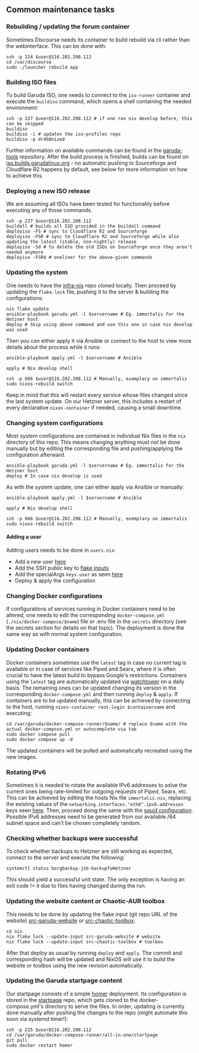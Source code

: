 ## Common maintenance tasks

### Rebuilding / updating the forum container

Sometimes Discourse needs its container to build rebuild via cli rather than the webinterface. This can be done with:

```
ssh -p 224 $user@116.202.208.112
cd /var/discourse
sudo ./launcher rebuild app
```

### Building ISO files

To build Garuda ISO, one needs to connect to the `iso-runner` container and execute the `buildiso` command, which opens a shell containing the needed environment:

```
ssh -p 227 $user@116.202.208.112 # if one ran nix develop before, this can be skipped
buildiso
buildiso -i # updates the iso-profiles repo
buildiso -p dr460nized
```

Further information on available commands can be found in the [garuda-tools](https://gitlab.com/garuda-linux/tools/garuda-tools) repository.
After the build process is finished, builds can be found on [iso.builds.garudalinux.org](https://iso.builds.garudalinux.org/iso/garuda/) - no automatic pushing to Sourceforge and Cloudflare R2 happens by default, see below for more information on how to achieve this.

### Deploying a new ISO release

We are assuming all ISOs have been tested for functionality before executing any of those commands.

```
ssh -p 227 $user@116.202.208.112
buildall # builds all ISO provided in the buildall command
deployiso -FS # sync to Cloudflare R2 and Sourceforge
deployiso -FSR # sync to Cloudflare R2 and Sourceforge while also updating the latest (stable, non-nightly) release
deployiso -Sd # to delete the old ISOs on Sourceforge once they aren't needed anymore
deployiso -FSRd # oneliner for the above-given commands
```

### Updating the system

One needs to have the [infra-nix](https://gitlab.com/garuda-linux/infra-nix) repo cloned locally. Then proceed by updating the `flake.lock` file, pushing it to the server & building the configurations:

```
nix flake update
ansible-playbook garuda.yml -l $servername # Eg. immortalis for the Hetzner host
deploy # Skip using above command and use this one in case nix develop was used
```

Then you can either apply it via Ansible or connect to the host to view more details about the process while it runs:

```
ansible-playbook apply.yml -l $servername # Ansible

apply # Nix develop shell

ssh -p 666 $user@116.202.208.112 # Manually, examplary on immortalis
sudo nixos-rebuild switch
```

Keep in mind that this will restart every service whose files changed since the last system update. On our Hetzner server, this includes a restart of every declarative `nixos-container` if needed, causing a small downtime.

### Changing system configurations

Most system configurations are contained in individual Nix files in the `nix` directory of this repo. This means changing anything must not be done manually but by editing the corresponding file and pushing/applying the configuration afterward.

```
ansible-playbook garuda.yml -l $servername # Eg. immortalis for the Hetzner host
deploy # In case nix develop is used
```

As with the system update, one can either apply via Ansible or manually:

```
ansible-playbook apply.yml -l $servername # Ansible

apply # Nix develop shell

ssh -p 666 $user@116.202.208.112 # Manually, exemplary on immortalis
sudo nixos-rebuild switch
```

#### Adding a user

Adding users needs to be done in `users.nix`:

- Add a new user [here](https://gitlab.com/garuda-linux/infra-nix/-/blob/main/nixos/modules/users.nix?ref_type=heads#L14)
- Add the SSH public key to [flake inputs](https://gitlab.com/garuda-linux/infra-nix/-/blob/main/flake.nix?ref_type=heads#L43)
- Add the specialArgs `keys.user` as seen [here](https://gitlab.com/garuda-linux/infra-nix/-/blob/main/nixos/flake-module.nix?ref_type=heads#L38)
- Deploy & apply the configuration

### Changing Docker configurations

If configurations of services running in Docker containers need to be altered, one needs to edit the corresponding `docker-compose.yml` (`./nix/docker-compose/$name`) file or .env file in the `secrets` directory (see the secrets section for details on that topic). The deployment is done the same way as with normal system configuration.

### Updating Docker containers

Docker containers sometimes use the `latest` tag in case no current tag is available or in case of services like Piped and Searx, where it is often crucial to have the latest build to bypass Google's restrictions. Containers using the `latest` tag are automatically updated via [watchtower](https://containrrr.dev/watchtower/) on a daily basis. The remaining ones can be updated changing its version in the corresponding `docker-compose.yml` and then running `deploy` & `apply`. If containers are to be updated manually, this can be achieved by connecting to the host, running `nixos-container root-login $containername` and executing:

```
cd /var/garuda/docker-compose-runner/$name/ # replace $name with the actual docker-compose.yml or autocomplete via tab
sudo docker compose pull
sudo docker compose up -d
```

The updated containers will be pulled and automatically recreated using the new images.

### Rotating IPv6

Sometimes it is needed to rotate the available IPv6 addresses to solve the current ones being rate-limited for outgoing requests of Piped, Searx, etc. This can be achieved by editing the hosts Nix file `immortalis.nix`, replacing the existing values of the `networking.interfaces."eth0".ipv6.addresses` keys seen [here](https://gitlab.com/garuda-linux/infra-nix/-/blob/main/nixos/hosts/immortalis.nix?ref_type=heads#L30). Then, proceed doing the same with the [squid configuration](https://gitlab.com/garuda-linux/infra-nix/-/blob/main/nixos/hosts/immortalis.nix?ref_type=heads#L219). Possible IPv6 addresses need to be generated from our available /64 subnet space and can't be chosen completely random.

### Checking whether backups were successful

To check whether backups to Hetzner are still working as expected, connect to the server and execute the following:

```
systemctl status borgbackup-job-backupToHetzner
```

This should yield a successful unit state. The only exception is having an exit code != `0` due to files having changed during the run.

### Updating the website content or Chaotic-AUR toolbox

This needs to be done by updating the flake input (git repo URL of the website) [src-garuda-website](https://gitlab.com/garuda-linux/infra-nix/-/blob/main/nix/flake.nix?ref_type=heads#L60) or [src-chaotic-toolbox](https://gitlab.com/garuda-linux/infra-nix/-/blob/main/nix/flake.nix?ref_type=heads#L44):

```
cd nix
nix flake lock --update-input src-garuda-website # website
nix flake lock --update-input src-chaotic-toolbox # toolbox
```

After that deploy as usual by running `deploy` and `apply`. The commit and corresponding hash will be updated and NixOS will use it to build the website or toolbox using the new revision automatically.

### Updating the Garuda startpage content

Our startpage consists of a simple [homer](https://github.com/bastienwirtz/homer) deployment. Its configuration is stored in the [startpage](https://gitlab.com/garuda-linux/website/startpage) repo, which gets cloned to the docker-compose.yml's directory to serve the files. In order, updating is currently done manually after pushing the changes to the repo (might automate this soon via systemd timer!):

```
ssh -p 225 $user@116.202.208.112
cd /var/garuda/docker-compose-runner/all-in-one/startpage
git pull
sudo docker restart homer
```
